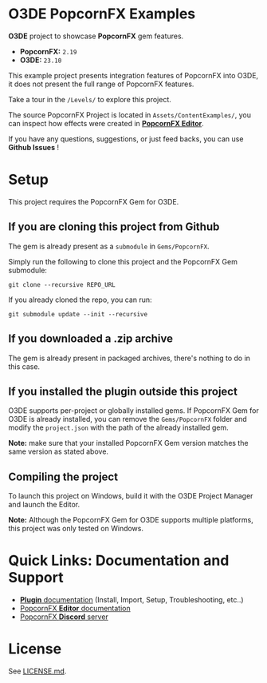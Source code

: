 # O3DE PopcornFX Examples

**O3DE** project to showcase **PopcornFX** gem features.
* **PopcornFX:** `2.19`
* **O3DE:** `23.10`

This example project presents integration features of PopcornFX into O3DE,
it does not present the full range of PopcornFX features.

Take a tour in the `/Levels/` to explore this project.

The source PopcornFX Project is located in `Assets/ContentExamples/`, you can inspect how effects were created in **[PopcornFX Editor](https://www.popcornfx.com/popcornfx-editor/)**.

If you have any questions, suggestions, or just feed backs, you can
use **Github Issues** !

# Setup

This project requires the PopcornFX Gem for O3DE.

## If you are cloning this project from Github

The gem is already present as a `submodule` in `Gems/PopcornFX`.

Simply run the following to clone this project and the PopcornFX Gem submodule:

    git clone --recursive REPO_URL

If you already cloned the repo, you can run:

    git submodule update --init --recursive

## If you downloaded a .zip archive

The gem is already present in packaged archives, there's nothing to do in this case.

## If you installed the plugin outside this project

O3DE supports per-project or globally installed gems. If PopcornFX Gem for O3DE is already installed, you can remove the `Gems/PopcornFX` folder and modify the `project.json` with the path of the already installed gem.

**Note:** make sure that your installed PopcornFX Gem version matches the same version as stated above.

## Compiling the project

To launch this project on Windows, build it with the O3DE Project Manager and launch the Editor.

**Note:** Although the PopcornFX Gem for O3DE supports multiple platforms, this project was only tested on Windows.

# Quick Links: Documentation and Support

* [**Plugin** documentation](https://www.popcornfx.com/docs/popcornfx-v2/plugins/o3de-gem/) (Install, Import, Setup, Troubleshooting, etc..)
* [PopcornFX **Editor** documentation](https://www.popcornfx.com/docs/popcornfx-v2/)
* [PopcornFX **Discord** server](https://discord.gg/4ka27cVrsf)

# License

See [LICENSE.md](/LICENSE.md).